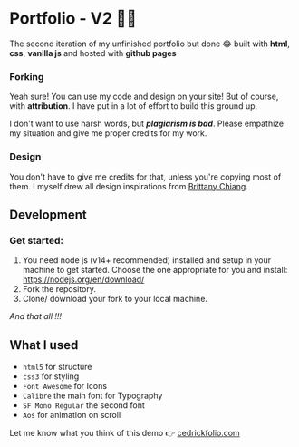 # Portfolio - V2 🚀🔥


The second iteration of my unfinished portfolio but done 😂 built with __html__, __css__, __vanilla js__ and hosted with __github pages__



### Forking

Yeah sure! You can use my code and design on your site! But of course, with __attribution__. I have put in a lot of effort to build this ground up.

I don't want to use harsh words, but *__plagiarism is bad__*. Please empathize my situation and give me proper credits for my work.

### Design

You don't have to give me credits for that, unless you're copying most of them. I myself drew all design inspirations from [Brittany Chiang](https://brittanychiang.com/).

## Development

### Get started:


1. You need node js (v14+ recommended) installed and setup in your machine to get started. Choose the one appropriate for you and install: https://nodejs.org/en/download/
1. Fork the repository.
1. Clone/ download your fork to your local machine.

*And that all !!!*
 

## What I used

* `html5` for structure
* `css3` for styling
* `Font Awesome` for Icons
* `Calibre` the main font for Typography
* `SF Mono Regular` the second font 
* `Aos` for animation on scroll


Let me know what you think of this demo 👉 [cedrickfolio.com](https://cedricklupembe.github.io/Folio-Version-2/)
